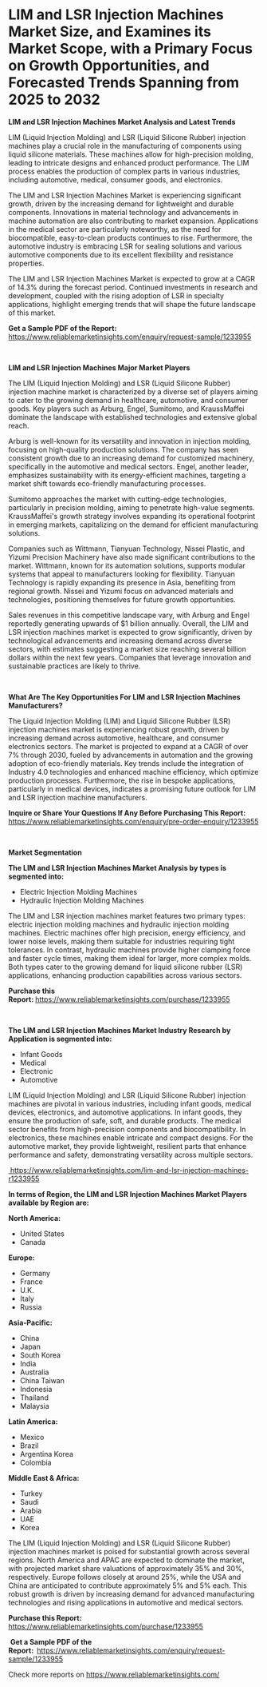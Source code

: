 <p><h1>LIM and LSR Injection Machines Market Size, and Examines its Market Scope, with a Primary Focus on Growth Opportunities, and Forecasted Trends Spanning from 2025 to 2032</h1></p><p><strong>LIM and LSR Injection Machines Market Analysis and Latest Trends</strong></p>
<p><p>LIM (Liquid Injection Molding) and LSR (Liquid Silicone Rubber) injection machines play a crucial role in the manufacturing of components using liquid silicone materials. These machines allow for high-precision molding, leading to intricate designs and enhanced product performance. The LIM process enables the production of complex parts in various industries, including automotive, medical, consumer goods, and electronics.</p><p>The LIM and LSR Injection Machines Market is experiencing significant growth, driven by the increasing demand for lightweight and durable components. Innovations in material technology and advancements in machine automation are also contributing to market expansion. Applications in the medical sector are particularly noteworthy, as the need for biocompatible, easy-to-clean products continues to rise. Furthermore, the automotive industry is embracing LSR for sealing solutions and various automotive components due to its excellent flexibility and resistance properties.</p><p>The LIM and LSR Injection Machines Market is expected to grow at a CAGR of 14.3% during the forecast period. Continued investments in research and development, coupled with the rising adoption of LSR in specialty applications, highlight emerging trends that will shape the future landscape of this market.</p></p>
<p><strong>Get a Sample PDF of the Report:&nbsp;</strong> <a href="https://www.reliablemarketinsights.com/enquiry/request-sample/1233955?utm_campaign=2806&utm_medium=2&utm_source=Github&utm_content=ia&utm_term=27022025&utm_id=lim-and-lsr-injection-machines">https://www.reliablemarketinsights.com/enquiry/request-sample/1233955</a></p>
<p>&nbsp;</p>
<p><strong>LIM and LSR Injection Machines Major Market Players</strong></p>
<p><p>The LIM (Liquid Injection Molding) and LSR (Liquid Silicone Rubber) injection machine market is characterized by a diverse set of players aiming to cater to the growing demand in healthcare, automotive, and consumer goods. Key players such as Arburg, Engel, Sumitomo, and KraussMaffei dominate the landscape with established technologies and extensive global reach.</p><p>Arburg is well-known for its versatility and innovation in injection molding, focusing on high-quality production solutions. The company has seen consistent growth due to an increasing demand for customized machinery, specifically in the automotive and medical sectors. Engel, another leader, emphasizes sustainability with its energy-efficient machines, targeting a market shift towards eco-friendly manufacturing processes.</p><p>Sumitomo approaches the market with cutting-edge technologies, particularly in precision molding, aiming to penetrate high-value segments. KraussMaffei's growth strategy involves expanding its operational footprint in emerging markets, capitalizing on the demand for efficient manufacturing solutions.</p><p>Companies such as Wittmann, Tianyuan Technology, Nissei Plastic, and Yizumi Precision Machinery have also made significant contributions to the market. Wittmann, known for its automation solutions, supports modular systems that appeal to manufacturers looking for flexibility. Tianyuan Technology is rapidly expanding its presence in Asia, benefiting from regional growth. Nissei and Yizumi focus on advanced materials and technologies, positioning themselves for future growth opportunities.</p><p>Sales revenues in this competitive landscape vary, with Arburg and Engel reportedly generating upwards of $1 billion annually. Overall, the LIM and LSR injection machines market is expected to grow significantly, driven by technological advancements and increasing demand across diverse sectors, with estimates suggesting a market size reaching several billion dollars within the next few years. Companies that leverage innovation and sustainable practices are likely to thrive.</p></p>
<p>&nbsp;</p>
<p><strong>What Are The Key Opportunities For LIM and LSR Injection Machines Manufacturers?</strong></p>
<p><p>The Liquid Injection Molding (LIM) and Liquid Silicone Rubber (LSR) injection machines market is experiencing robust growth, driven by increasing demand across automotive, healthcare, and consumer electronics sectors. The market is projected to expand at a CAGR of over 7% through 2030, fueled by advancements in automation and the growing adoption of eco-friendly materials. Key trends include the integration of Industry 4.0 technologies and enhanced machine efficiency, which optimize production processes. Furthermore, the rise in bespoke applications, particularly in medical devices, indicates a promising future outlook for LIM and LSR injection machine manufacturers.</p></p>
<p><strong>Inquire or Share Your Questions If Any Before Purchasing This Report:</strong> <a href="https://www.reliablemarketinsights.com/enquiry/pre-order-enquiry/1233955?utm_campaign=2806&utm_medium=2&utm_source=Github&utm_content=ia&utm_term=27022025&utm_id=lim-and-lsr-injection-machines">https://www.reliablemarketinsights.com/enquiry/pre-order-enquiry/1233955</a></p>
<p>&nbsp;</p>
<p><strong>Market Segmentation</strong></p>
<p><strong>The LIM and LSR Injection Machines Market Analysis by types is segmented into:</strong></p>
<p><ul><li>Electric Injection Molding Machines</li><li>Hydraulic Injection Molding Machines</li></ul></p>
<p><p>The LIM and LSR injection machines market features two primary types: electric injection molding machines and hydraulic injection molding machines. Electric machines offer high precision, energy efficiency, and lower noise levels, making them suitable for industries requiring tight tolerances. In contrast, hydraulic machines provide higher clamping force and faster cycle times, making them ideal for larger, more complex molds. Both types cater to the growing demand for liquid silicone rubber (LSR) applications, enhancing production capabilities across various sectors.</p></p>
<p><strong>Purchase this Report:&nbsp;</strong><a href="https://www.reliablemarketinsights.com/purchase/1233955?utm_campaign=2806&utm_medium=2&utm_source=Github&utm_content=ia&utm_term=27022025&utm_id=lim-and-lsr-injection-machines">https://www.reliablemarketinsights.com/purchase/1233955</a></p>
<p>&nbsp;</p>
<p><strong>The LIM and LSR Injection Machines Market Industry Research by Application is segmented into:</strong></p>
<p><ul><li>Infant Goods</li><li>Medical</li><li>Electronic</li><li>Automotive</li></ul></p>
<p><p>LIM (Liquid Injection Molding) and LSR (Liquid Silicone Rubber) injection machines are pivotal in various industries, including infant goods, medical devices, electronics, and automotive applications. In infant goods, they ensure the production of safe, soft, and durable products. The medical sector benefits from high-precision components and biocompatibility. In electronics, these machines enable intricate and compact designs. For the automotive market, they provide lightweight, resilient parts that enhance performance and safety, demonstrating versatility across multiple sectors.</p></p>
<p><a href="https://www.reliablemarketinsights.com/lim-and-lsr-injection-machines-r1233955?utm_campaign=2806&utm_medium=2&utm_source=Github&utm_content=ia&utm_term=27022025&utm_id=lim-and-lsr-injection-machines">&nbsp;https://www.reliablemarketinsights.com/lim-and-lsr-injection-machines-r1233955</a></p>
<p><strong>In terms of Region, the LIM and LSR Injection Machines Market Players available by Region are:</strong></p>
<p>
    <p> <strong> North America: </strong>
        <ul>
            <li>United States</li>
            <li>Canada</li>
        </ul>
        </p> 
    <p> <strong> Europe: </strong>
        <ul>
            <li>Germany</li>
            <li>France</li>
            <li>U.K.</li>
            <li>Italy</li>
            <li>Russia</li>
        </ul>
        </p> 
    <p> <strong> Asia-Pacific: </strong>
        <ul>
            <li>China</li>
            <li>Japan</li>
            <li>South Korea</li>
            <li>India</li>
            <li>Australia</li>
            <li>China Taiwan</li>
            <li>Indonesia</li>
            <li>Thailand</li>
            <li>Malaysia</li>
        </ul>
        </p> 
    <p> <strong> Latin America: </strong>
        <ul>
            <li>Mexico</li>
            <li>Brazil</li>
            <li>Argentina Korea</li>
            <li>Colombia</li>
        </ul>
        </p> 
    <p> <strong> Middle East & Africa: </strong>
        <ul>
            <li>Turkey</li>
            <li>Saudi</li>
            <li>Arabia</li>
            <li>UAE</li>
            <li>Korea</li>
        </ul>
    </p>
    </p>
<p><p>The LIM (Liquid Injection Molding) and LSR (Liquid Silicone Rubber) injection machines market is poised for substantial growth across several regions. North America and APAC are expected to dominate the market, with projected market share valuations of approximately 35% and 30%, respectively. Europe follows closely at around 25%, while the USA and China are anticipated to contribute approximately 5% and 5% each. This robust growth is driven by increasing demand for advanced manufacturing technologies and rising applications in automotive and medical sectors.</p></p>
<p><strong>Purchase this Report: </strong><a href="https://www.reliablemarketinsights.com/purchase/1233955?utm_campaign=2806&utm_medium=2&utm_source=Github&utm_content=ia&utm_term=27022025&utm_id=lim-and-lsr-injection-machines">https://www.reliablemarketinsights.com/purchase/1233955</a></p>
<p>&nbsp;<strong>Get a Sample PDF of the Report:&nbsp;&nbsp;</strong><a href="https://www.reliablemarketinsights.com/enquiry/request-sample/1233955?utm_campaign=2806&utm_medium=2&utm_source=Github&utm_content=ia&utm_term=27022025&utm_id=lim-and-lsr-injection-machines">https://www.reliablemarketinsights.com/enquiry/request-sample/1233955</a></p>
<p><strong></strong></p>
<p>Check more reports on <a href="https://www.reliablemarketinsights.com/?utm_campaign=2806&utm_medium=2&utm_source=Github&utm_content=ia&utm_term=27022025&utm_id=lim-and-lsr-injection-machines">https://www.reliablemarketinsights.com/</a></p>
